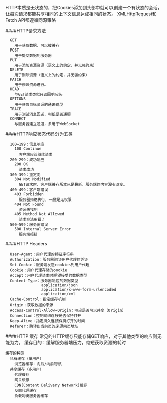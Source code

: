 HTTP本质是无状态的，把Cookies添加到头部中就可以创建一个有状态的会话，让每次请求都能共享相同的上下文信息达成相同的状态。
XMLHttpRequest和Fetch API都遵循同源策略

####HTTP请求方法
```
  GET
    用于获取数据，可以被缓存
  POST
    用于提交数据到服务器
  PUT
    用于添加资源资源（语义上的约定，并无强约束）
  DELETE
    用于删除资源（语义上的约定，并无强约束）
  PATCH
    用于修改资源进行。
  HEAD
    与GET请求类似只返回响应头
  OPTIONS
    用于获取目标资源的通讯选型
  TRACE
    用于测试消息回送，判断是否通顺
  CONNECT
    与服务器建立通道，多用于WebSocket
```

####HTTP响应状态代码分为五类
```
  100–199：信息响应
    100 Continue
      客户端应该继续请求
  200–299：成功响应
    200 OK 
      请求成功
  300–399：重定向
    304 Not Modified
      GET请求时，客户端缓存版本已是最新，服务端的内容没有改变。
  400–499：客户端错误
    403 Forbidden
      服务器拒绝执行，一般是无权限
    404 Not Found
      资源未找到
    405 Method Not Allowed
      请求方法用错了
  500–599：服务器错误
    500 Internal Server Error
      服务端报错
```

####HTTP Headers
```
  User-Agent：用户代理的特征字符串
  Authorization：服务器验证用户代理的凭证
  Set-Cookie：服务端发送cookies到用户代理
  Cookie：用户代理存储的cookie
  Accept：用户代理请求时期望接受的数据类型
  Content-Type：服务器响应的数据类型
                application/json
                application/x-www-form-urlencoded
                application/xml
  Cache-Control：指定缓存机制
  Origin：获取数据的来源
  Access-Control-Allow-Origin：响应是否可以共享（Origin）
  Connection：控制网络连接是否保持打开
  Keep-Alive：指定持久连接保持打开的时间
  Referer：跳转到当前页的来源网页地址
```

####HTTP 缓存
常见的HTTP缓存只能存储GET响应，对于其他类型的响应则无能为力。
缓存目的：缓解服务器端压力，缩短获取资源的耗时
```
缓存的种类
  私有缓存（单用户）
    浏览器缓存：向后/向前导航
  共享缓存（多用户）
    代理缓存
    网关缓存
    CDN(Content Delivery Network)缓存
    反向代理缓存
    负载均衡服务器缓存
```